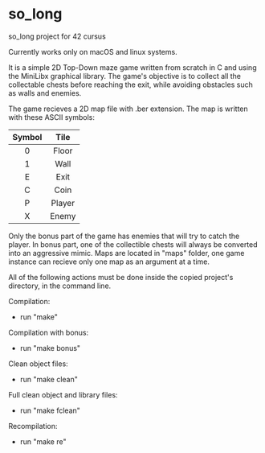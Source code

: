 # so_long
so_long project for 42 cursus

Currently works only on macOS and linux systems.

It is a simple 2D Top-Down maze game written from scratch in C and using the MiniLibx graphical library. The game's objective is to collect all the collectable chests before reaching the exit, while avoiding obstacles such as walls and enemies.

The game recieves a 2D map file with .ber extension. The map is written with these ASCII symbols:

|  Symbol  | Tile |
| :---: | :-------: |
| 0   | Floor   |
| 1   | Wall    |
| E   | Exit    |
| C   | Coin    |
| P   | Player  |
| X   | Enemy   |

Only the bonus part of the game has enemies that will try to catch the player. In bonus part, one of the collectible chests will always be converted into an aggressive mimic.
Maps are located in "maps" folder, one game instance can recieve only one map as an argument at a time.

All of the following actions must be done inside the copied project's directory, in the command line.

Compilation:
- run "make"

Compilation with bonus:
- run "make bonus"

Clean object files:
- run "make clean"

Full clean object and library files:
- run "make fclean"

Recompilation:
- run "make re"

